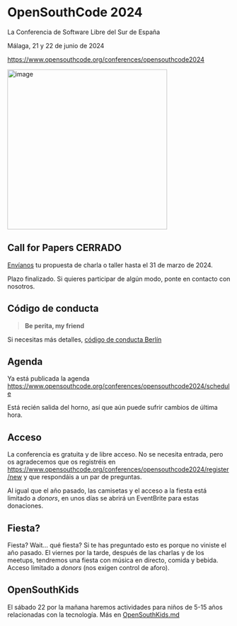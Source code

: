 # OpenSouthCode 2024

La Conferencia de Software Libre del Sur de España

Málaga, 21 y 22 de junio de 2024

https://www.opensouthcode.org/conferences/opensouthcode2024

<img width="361" alt="image" src="https://github.com/opensouthcode/2024/assets/579705/524fc1cc-fa08-47fc-9b0a-ab4e34855e90">

## Call for Papers CERRADO

[Envíanos](https://www.opensouthcode.org/conferences/opensouthcode2024/program/proposals/new) tu propuesta de charla o taller hasta el 31 de marzo de 2024.

Plazo finalizado. Si quieres participar de algún modo, ponte en contacto con nosotros.

## Código de conducta

> **Be perita, my friend**

Si necesitas más detalles, [código de conducta Berlín](https://berlincodeofconduct.org/es/)

## Agenda

Ya está publicada la agenda https://www.opensouthcode.org/conferences/opensouthcode2024/schedule

Está recién salida del horno, así que aún puede sufrir cambios de última hora.

## Acceso

La conferencia es gratuita y de libre acceso.
No se necesita entrada, pero os agradecemos que os registréis
en https://www.opensouthcode.org/conferences/opensouthcode2024/register/new y que respondáis a un par de preguntas.

Al igual que el año pasado, las camisetas y el acceso a la fiesta está limitado a _donors_, en unos días se abrirá un EventBrite para estas donaciones.

## Fiesta?

Fiesta? Wait... qué fiesta? Si te has preguntado esto es porque no viniste el año pasado.
El viernes por la tarde, después de las charlas y de los meetups, tendremos una fiesta con música en directo, comida y bebida.
Acceso limitado a _donors_ (nos exigen control de aforo).

## OpenSouthKids

El sábado 22 por la mañana haremos actividades para niños de 5-15 años relacionadas con la tecnología. Más en [OpenSouthKids.md](OpenSouthKids.md)

